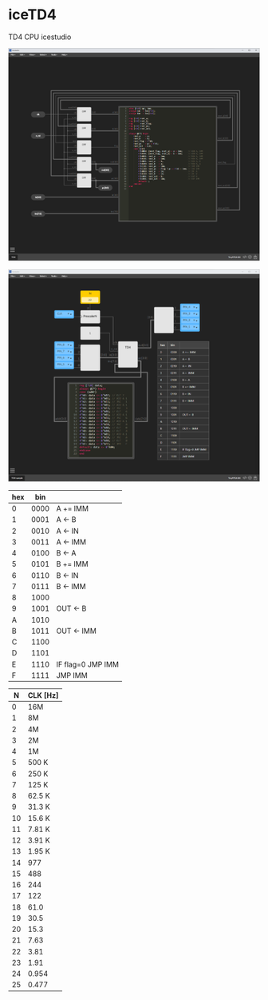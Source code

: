 # iceTD4

TD4 CPU icestudio

![](./docs/TD4.png)

![](./docs/TD4-sample.png)

| hex | bin  |                   |
| --- | ---- | ----------------- |
| 0   | 0000 | A += IMM          |
| 1   | 0001 | A ← B             |
| 2   | 0010 | A ← IN            |
| 3   | 0011 | A ← IMM           |
| 4   | 0100 | B ← A             |
| 5   | 0101 | B += IMM          |
| 6   | 0110 | B ← IN            |
| 7   | 0111 | B ← IMM           |
| 8   | 1000 |                   |
| 9   | 1001 | OUT ← B           |
| A   | 1010 |                   |
| B   | 1011 | OUT ← IMM         |
| C   | 1100 |                   |
| D   | 1101 |                   |
| E   | 1110 | IF flag=0 JMP IMM |
| F   | 1111 | JMP IMM           |

| N   | CLK [Hz] |
| --- | -------- |
| 0   | 16M      |
| 1   | 8M       |
| 2   | 4M       |
| 3   | 2M       |
| 4   | 1M       |
| 5   | 500 K    |
| 6   | 250 K    |
| 7   | 125 K    |
| 8   | 62.5 K   |
| 9   | 31.3 K   |
| 10  | 15.6 K   |
| 11  | 7.81 K   |
| 12  | 3.91 K   |
| 13  | 1.95 K   |
| 14  | 977      |
| 15  | 488      |
| 16  | 244      |
| 17  | 122      |
| 18  | 61.0     |
| 19  | 30.5     |
| 20  | 15.3     |
| 21  | 7.63     |
| 22  | 3.81     |
| 23  | 1.91     |
| 24  | 0.954    |
| 25  | 0.477    |
